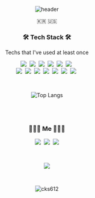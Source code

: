 <div align="center">
  
![header](https://capsule-render.vercel.app/api?type=wave&color=auto&height=300&section=header&text=Welcome%20to%20Voyage-dev&fontSize=70&animation=twinkling)

</div>

<p align="center">🇰🇷 🇺🇸</p>

<h3 align="center">🛠 Tech Stack 🛠</h3>
<p align="center"> Techs that I've used at least once </p>

<p align="center">
  <img src="https://img.shields.io/badge/Java-007396?style=flat-square&logo=Java&logoColor=white"/></a>&nbsp 
  <img src="https://img.shields.io/badge/React-61DAFB?style=flat-square&logo=React&logoColor=white"/></a>&nbsp 
  <img src="https://img.shields.io/badge/ReactRouter-CA4245?style=flat-square&logo=ReactRouter&logoColor=white"/></a>&nbsp 
  <img src="https://img.shields.io/badge/Javascript-ffb13b?style=flat-square&logo=javascript&logoColor=white"/></a>&nbsp 
  <img src="https://img.shields.io/badge/css-1572B6?style=flat-square&logo=css3&logoColor=white"/></a>&nbsp 
  <img src="https://img.shields.io/badge/SASS-CC6699?style=flat-square&logo=Sass&logoColor=white"/></a>&nbsp 
  <br>
  <img src="https://img.shields.io/badge/ReactQuery-FF4154?style=flat-square&logo=React-query&logoColor=white"/></a>&nbsp 
  <img src="https://img.shields.io/badge/TypeScript-3178C6?style=flat-square&logo=TypeScript&logoColor=white"/></a>&nbsp 
    <img src="https://img.shields.io/badge/Spring-6DB33F?style=flat-square&logo=Spring&logoColor=white"/></a>&nbsp 
    <img src="https://img.shields.io/badge/SpringBoot-6DB33F?style=flat-square&logo=SpringBoot&logoColor=white"/></a>&nbsp 
  <img src="https://img.shields.io/badge/Mysql-4479A1?style=flat-square&logo=MySql&logoColor=white"/></a>&nbsp 
  <img src="https://img.shields.io/badge/StyledComponents-DB7093?style=flat-square&logo=StyledComponents&logoColor=white"/></a>&nbsp 
  <img src="https://img.shields.io/badge/aws-232F3E?style=flat-square&logo=amazon-aws&logoColor=white"/></a>&nbsp

</p>

<br>

<div align="center" >

![Top Langs](https://github-readme-stats.vercel.app/api/top-langs/?username=cks612&layout=compact)

</div>

<br>

<br>

<h3 align="center"> 👨🏻‍💻 Me 👨🏻‍💻 </h3>
<p align="center">
  <a href="https://voyage-dev.tistory.com/"><img src="https://img.shields.io/badge/Tech%20Blog-09B3AF?style=flat-square&logo=Storyblok&logoColor=white"/></a>&nbsp
  <a href="https://www.instagram.com/kyu__s_/"><img src="https://img.shields.io/badge/Instagram-E4405F?style=flat-square&logo=Instagram&logoColor=white"/></a>&nbsp
  <a href="mailto:kyusung612@gmail.com"><img src="https://img.shields.io/badge/Gmail-d14836?style=flat-square&logo=Gmail&logoColor=white"/></a>
</p>
<br>

<p align="center">
  <a href="https://hits.seeyoufarm.com"><img src="https://hits.seeyoufarm.com/api/count/incr/badge.svg?url=https%3A%2F%2Fgithub.com%2Fcks612&count_bg=%23ED6DA3&title_bg=%2386757E&icon=github.svg&icon_color=%23E1DEDE&title=hits&edge_flat=false"/></a>
</p>

<br>

<div align="center">
  
![cks612](https://github-readme-stats.vercel.app/api?username=cks612&show_icons=true&theme=flag-india)

</div>
